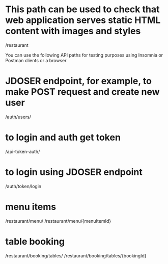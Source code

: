 # This path can be used to check that web application serves static HTML content with images and styles
/restaurant

You can use the following API paths for testing purposes using Insomnia or Postman clients or a browser

# JDOSER endpoint, for example, to make POST request and create new user
/auth/users/ 

# to login and auth get token
/api-token-auth/ 
# to login using JDOSER endpoint
/auth/token/login 

# menu items
/restaurant/menu/
/restaurant/menu/{menuItemId}

# table booking 
/restaurant/booking/tables/
/restaurant/booking/tables/{bookingId}
